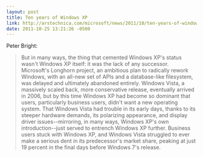 ```yaml
---
layout: post
title: Ten years of Windows XP
link: http://arstechnica.com/microsoft/news/2011/10/ten-years-of-windows-xp-how-longevity-became-a-curse.ars
date: 2011-10-25 13:21:26 -0500
---
```


Peter Bright:
> But in many ways, the thing that cemented Windows XP's status wasn't Windows
> XP itself: it was the lack of any successor. Microsoft's Longhorn project,
> an ambitious plan to radically rework Windows, with an all-new set of APIs
> and a database-like filesystem, was delayed and ultimately abandoned
> entirely. Windows Vista, a massively scaled back, more conservative release,
> eventually arrived in 2006, but by this time Windows XP had become so
> dominant that users, particularly business users, didn't want a new
> operating system. That Windows Vista had trouble in its early days, thanks
> to its steeper hardware demands, its polarizing appearance, and display
> driver issues--mirroring, in many ways, Windows XP's own
> introduction--just served to entrench Windows XP further. Business users
> stuck with Windows XP, and Windows Vista struggled to ever make a serious
> dent in its predecessor's market share, peaking at just 19 percent in the
> final days before Windows 7's release.

